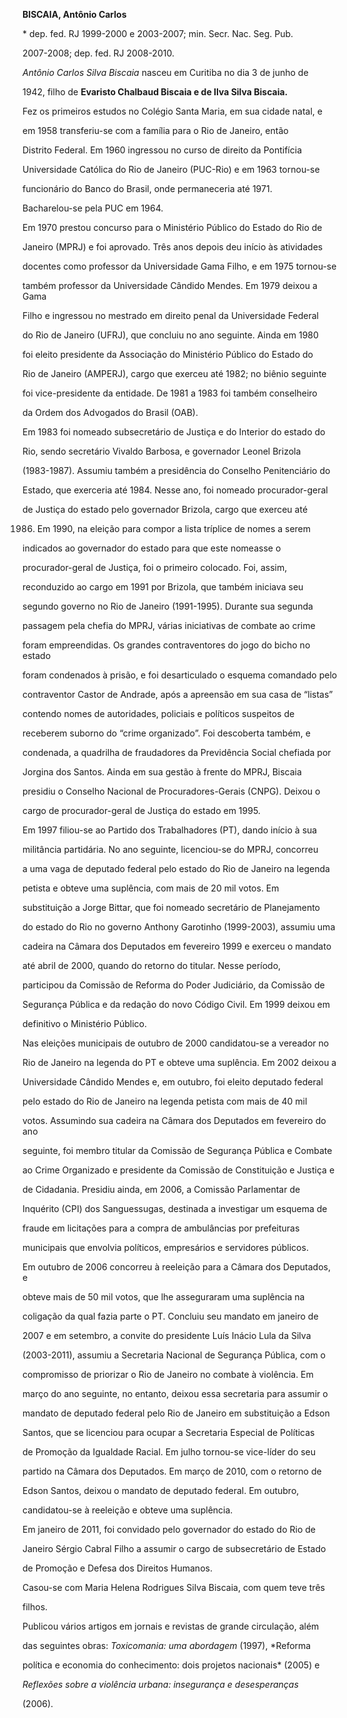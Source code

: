 **BISCAIA, Antônio Carlos**



\* dep. fed. RJ 1999-2000 e 2003-2007; min. Secr. Nac. Seg. Pub.

2007-2008; dep. fed. RJ 2008-2010.



*Antônio Carlos Silva Biscaia* nasceu em Curitiba no dia 3 de junho de

1942, filho de **Evaristo Chalbaud Biscaia e de Ilva Silva Biscaia.**



Fez os primeiros estudos no Colégio Santa Maria, em sua cidade natal, e

em 1958 transferiu-se com a família para o Rio de Janeiro, então

Distrito Federal. Em 1960 ingressou no curso de direito da Pontifícia

Universidade Católica do Rio de Janeiro (PUC-Rio) e em 1963 tornou-se

funcionário do Banco do Brasil, onde permaneceria até 1971.

Bacharelou-se pela PUC em 1964.



Em 1970 prestou concurso para o Ministério Público do Estado do Rio de

Janeiro (MPRJ) e foi aprovado. Três anos depois deu início às atividades

docentes como professor da Universidade Gama Filho, e em 1975 tornou-se

também professor da Universidade Cândido Mendes. Em 1979 deixou a Gama

Filho e ingressou no mestrado em direito penal da Universidade Federal

do Rio de Janeiro (UFRJ), que concluiu no ano seguinte. Ainda em 1980

foi eleito presidente da Associação do Ministério Público do Estado do

Rio de Janeiro (AMPERJ), cargo que exerceu até 1982; no biênio seguinte

foi vice-presidente da entidade. De 1981 a 1983 foi também conselheiro

da Ordem dos Advogados do Brasil (OAB).



Em 1983 foi nomeado subsecretário de Justiça e do Interior do estado do

Rio, sendo secretário Vivaldo Barbosa, e governador Leonel Brizola

(1983-1987). Assumiu também a presidência do Conselho Penitenciário do

Estado, que exerceria até 1984. Nesse ano, foi nomeado procurador-geral

de Justiça do estado pelo governador Brizola, cargo que exerceu até

1986. Em 1990, na eleição para compor a lista tríplice de nomes a serem

indicados ao governador do estado para que este nomeasse o

procurador-geral de Justiça, foi o primeiro colocado. Foi, assim,

reconduzido ao cargo em 1991 por Brizola, que também iniciava seu

segundo governo no Rio de Janeiro (1991-1995). Durante sua segunda

passagem pela chefia do MPRJ, várias iniciativas de combate ao crime

foram empreendidas. Os grandes contraventores do jogo do bicho no estado

foram condenados à prisão, e foi desarticulado o esquema comandado pelo

contraventor Castor de Andrade, após a apreensão em sua casa de “listas”

contendo nomes de autoridades, policiais e políticos suspeitos de

receberem suborno do “crime organizado”. Foi descoberta também, e

condenada, a quadrilha de fraudadores da Previdência Social chefiada por

Jorgina dos Santos. Ainda em sua gestão à frente do MPRJ, Biscaia

presidiu o Conselho Nacional de Procuradores-Gerais (CNPG). Deixou o

cargo de procurador-geral de Justiça do estado em 1995.



Em 1997 filiou-se ao Partido dos Trabalhadores (PT), dando início à sua

militância partidária. No ano seguinte, licenciou-se do MPRJ, concorreu

a uma vaga de deputado federal pelo estado do Rio de Janeiro na legenda

petista e obteve uma suplência, com mais de 20 mil votos. Em

substituição a Jorge Bittar, que foi nomeado secretário de Planejamento

do estado do Rio no governo Anthony Garotinho (1999-2003), assumiu uma

cadeira na Câmara dos Deputados em fevereiro 1999 e exerceu o mandato

até abril de 2000, quando do retorno do titular. Nesse período,

participou da Comissão de Reforma do Poder Judiciário, da Comissão de

Segurança Pública e da redação do novo Código Civil. Em 1999 deixou em

definitivo o Ministério Público.



Nas eleições municipais de outubro de 2000 candidatou-se a vereador no

Rio de Janeiro na legenda do PT e obteve uma suplência. Em 2002 deixou a

Universidade Cândido Mendes e, em outubro, foi eleito deputado federal

pelo estado do Rio de Janeiro na legenda petista com mais de 40 mil

votos. Assumindo sua cadeira na Câmara dos Deputados em fevereiro do ano

seguinte, foi membro titular da Comissão de Segurança Pública e Combate

ao Crime Organizado e presidente da Comissão de Constituição e Justiça e

de Cidadania. Presidiu ainda, em 2006, a Comissão Parlamentar de

Inquérito (CPI) dos Sanguessugas, destinada a investigar um esquema de

fraude em licitações para a compra de ambulâncias por prefeituras

municipais que envolvia políticos, empresários e servidores públicos.



Em outubro de 2006 concorreu à reeleição para a Câmara dos Deputados, e

obteve mais de 50 mil votos, que lhe asseguraram uma suplência na

coligação da qual fazia parte o PT. Concluiu seu mandato em janeiro de

2007 e em setembro, a convite do presidente Luís Inácio Lula da Silva

(2003-2011), assumiu a Secretaria Nacional de Segurança Pública, com o

compromisso de priorizar o Rio de Janeiro no combate à violência. Em

março do ano seguinte, no entanto, deixou essa secretaria para assumir o

mandato de deputado federal pelo Rio de Janeiro em substituição a Edson

Santos, que se licenciou para ocupar a Secretaria Especial de Políticas

de Promoção da Igualdade Racial. Em julho tornou-se vice-líder do seu

partido na Câmara dos Deputados. Em março de 2010, com o retorno de

Edson Santos, deixou o mandato de deputado federal. Em outubro,

candidatou-se à reeleição e obteve uma suplência.



Em janeiro de 2011, foi convidado pelo governador do estado do Rio de

Janeiro Sérgio Cabral Filho a assumir o cargo de subsecretário de Estado

de Promoção e Defesa dos Direitos Humanos.



Casou-se com Maria Helena Rodrigues Silva Biscaia, com quem teve três

filhos.



Publicou vários artigos em jornais e revistas de grande circulação, além

das seguintes obras: *Toxicomania: uma abordagem* (1997), *Reforma

política e economia do conhecimento: dois projetos nacionais* (2005) e

*Reflexões sobre a violência urbana: insegurança e desesperanças*

(2006).



